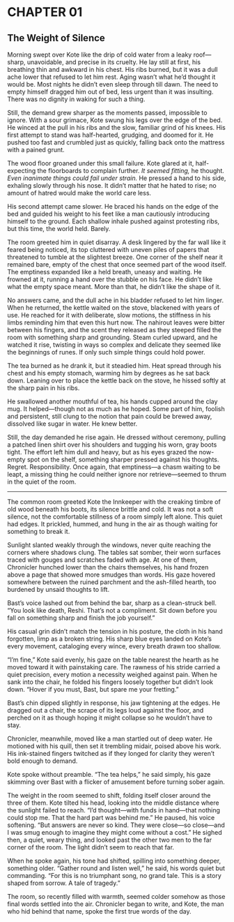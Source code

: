 # CHAPTER 01

## The Weight of Silence  

Morning swept over Kote like the drip of cold water from a leaky roof—sharp, unavoidable, and precise in its cruelty. He lay still at first, his breathing thin and awkward in his chest. His ribs burned, but it was a dull ache lower that refused to let him rest. Aging wasn’t what he’d thought it would be. Most nights he didn’t even sleep through till dawn. The need to empty himself dragged him out of bed, less urgent than it was insulting. There was no dignity in waking for such a thing.  

Still, the demand grew sharper as the moments passed, impossible to ignore. With a sour grimace, Kote swung his legs over the edge of the bed. He winced at the pull in his ribs and the slow, familiar grind of his knees. His first attempt to stand was half-hearted, grudging, and doomed for it. He pushed too fast and crumbled just as quickly, falling back onto the mattress with a pained grunt.  

The wood floor groaned under this small failure. Kote glared at it, half-expecting the floorboards to complain further. *It seemed fitting,* he thought. *Even inanimate things could fail under strain.* He pressed a hand to his side, exhaling slowly through his nose. It didn’t matter that he hated to rise; no amount of hatred would make the world care less.  

His second attempt came slower. He braced his hands on the edge of the bed and guided his weight to his feet like a man cautiously introducing himself to the ground. Each shallow inhale pushed against protesting ribs, but this time, the world held. Barely.  

The room greeted him in quiet disarray. A desk lingered by the far wall like it feared being noticed, its top cluttered with uneven piles of papers that threatened to tumble at the slightest breeze. One corner of the shelf near it remained bare, empty of the chest that once seemed part of the wood itself. The emptiness expanded like a held breath, uneasy and waiting. He frowned at it, running a hand over the stubble on his face. He didn’t like what the empty space meant. More than that, he didn’t like the shape of it.  

No answers came, and the dull ache in his bladder refused to let him linger. When he returned, the kettle waited on the stove, blackened with years of use. He reached for it with deliberate, slow motions, the stiffness in his limbs reminding him that even this hurt now. The nahirout leaves were bitter between his fingers, and the scent they released as they steeped filled the room with something sharp and grounding. Steam curled upward, and he watched it rise, twisting in ways so complex and delicate they seemed like the beginnings of runes. If only such simple things could hold power.  

The tea burned as he drank it, but it steadied him. Heat spread through his chest and his empty stomach, warming him by degrees as he sat back down. Leaning over to place the kettle back on the stove, he hissed softly at the sharp pain in his ribs.  

He swallowed another mouthful of tea, his hands cupped around the clay mug. It helped—though not as much as he hoped. Some part of him, foolish and persistent, still clung to the notion that pain could be brewed away, dissolved like sugar in water. He knew better.  

Still, the day demanded he rise again. He dressed without ceremony, pulling a patched linen shirt over his shoulders and tugging his worn, gray boots tight. The effort left him dull and heavy, but as his eyes grazed the now-empty spot on the shelf, something sharper pressed against his thoughts. Regret. Responsibility. Once again, that emptiness—a chasm waiting to be leapt, a missing thing he could neither ignore nor retrieve—seemed to thrum in the quiet of the room.  

***

The common room greeted Kote the Innkeeper with the creaking timbre of old wood beneath his boots, its silence brittle and cold. It was not a soft silence, not the comfortable stillness of a room simply left alone. This quiet had edges. It prickled, hummed, and hung in the air as though waiting for something to break it.  

Sunlight slanted weakly through the windows, never quite reaching the corners where shadows clung. The tables sat somber, their worn surfaces traced with gouges and scratches faded with age. At one of them, Chronicler hunched lower than the chairs themselves, his hand frozen above a page that showed more smudges than words. His gaze hovered somewhere between the ruined parchment and the ash-filled hearth, too burdened by unsaid thoughts to lift.  

Bast’s voice lashed out from behind the bar, sharp as a clean-struck bell. “You look like death, Reshi. That’s not a compliment. Sit down before you fall on something sharp and finish the job yourself.”  

His casual grin didn’t match the tension in his posture, the cloth in his hand forgotten, limp as a broken string. His sharp blue eyes landed on Kote’s every movement, cataloging every wince, every breath drawn too shallow.  

“I’m fine,” Kote said evenly, his gaze on the table nearest the hearth as he moved toward it with painstaking care. The rawness of his stride carried a quiet precision, every motion a necessity weighed against pain. When he sank into the chair, he folded his fingers loosely together but didn’t look down. “Hover if you must, Bast, but spare me your fretting.”  

Bast’s chin dipped slightly in response, his jaw tightening at the edges. He dragged out a chair, the scrape of its legs loud against the floor, and perched on it as though hoping it might collapse so he wouldn’t have to stay.  

Chronicler, meanwhile, moved like a man startled out of deep water. He motioned with his quill, then set it trembling midair, poised above his work. His ink-stained fingers twitched as if they longed for clarity they weren’t bold enough to demand.  

Kote spoke without preamble. “The tea helps,” he said simply, his gaze skimming over Bast with a flicker of amusement before turning sober again.  

The weight in the room seemed to shift, folding itself closer around the three of them. Kote tilted his head, looking into the middle distance where the sunlight failed to reach. “I’d thought—with funds in hand—that nothing could stop me. That the hard part was behind me.” He paused, his voice softening. “But answers are never so kind. They were close—so close—and I was smug enough to imagine they might come without a cost.” He sighed then, a quiet, weary thing, and looked past the other two men to the far corner of the room. The light didn’t seem to reach that far.  

When he spoke again, his tone had shifted, spilling into something deeper, something older. “Gather round and listen well,” he said, his words quiet but commanding. “For this is no triumphant song, no grand tale. This is a story shaped from sorrow. A tale of tragedy.”  

The room, so recently filled with warmth, seemed colder somehow as those final words settled into the air. Chronicler began to write, and Kote, the man who hid behind that name, spoke the first true words of the day.  
